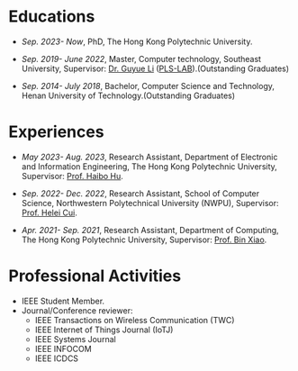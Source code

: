 
# Educations
- *Sep. 2023- Now*, PhD, The Hong Kong Polytechnic University.

- *Sep. 2019- June 2022*, Master, Computer technology, Southeast University, Supervisor: [Dr. Guyue Li](https://www.researchgate.net/profile/Li-Guyue) ([PLS-LAB](https://sunyl1123.github.io/6102laboratory.github.io/)).(Outstanding Graduates)

- *Sep. 2014- July 2018*, Bachelor, Computer Science and Technology, Henan University of Technology.(Outstanding Graduates)


# Experiences
- *May 2023- Aug. 2023*, Research Assistant, Department of Electronic and Information Engineering, The Hong Kong Polytechnic University, Supervisor: [Prof. Haibo Hu](http://www.haibohu.org/wordpress/).

- *Sep. 2022- Dec. 2022*, Research Assistant, School of Computer Science, Northwestern Polytechnical University (NWPU), Supervisor: [Prof. Helei Cui](https://helei.pro/).

- *Apr. 2021- Sep. 2021*, Research Assistant, Department of Computing, The Hong Kong Polytechnic University, Supervisor: [Prof. Bin Xiao](https://www4.comp.polyu.edu.hk/~csbxiao/).

# Professional Activities
- IEEE Student Member.
- Journal/Conference reviewer: 
  - IEEE Transactions on Wireless Communication (TWC)
  - IEEE Internet of Things Journal (IoTJ)
  - IEEE Systems Journal
  - IEEE INFOCOM
  - IEEE ICDCS
